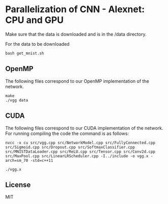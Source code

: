 # Parallelization of CNN - Alexnet: CPU and GPU


Make sure that the data is downloaded and is in the /data directory.

For the data to be downloaded
```
bash get_mnist.sh
```

## OpenMP
The following files correspond to our OpenMP implementation of the network.

```
make
./vgg data
```

## CUDA
The following files correspond to our CUDA implementation of the network. For running compiling the code the command is as follows:

```
nvcc -x cu src/vgg.cpp src/NetworkModel.cpp src/FullyConnected.cpp src/Sigmoid.cpp src/Dropout.cpp src/SoftmaxClassifier.cpp src/MNISTDataLoader.cpp src/ReLU.cpp src/Tensor.cpp src/Conv2d.cpp src/MaxPool.cpp src/LinearLRScheduler.cpp -I../include -o vgg.x -arch=sm_70 -std=c++11

./vgg.x
```

License
----

MIT

